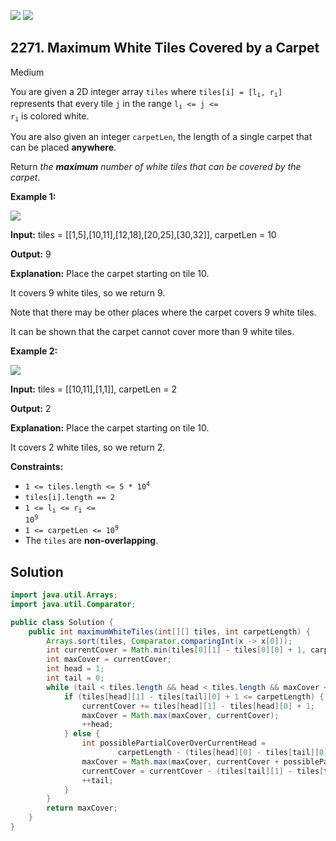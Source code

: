 [![](https://img.shields.io/github/stars/javadev/LeetCode-in-Java?label=Stars&style=flat-square)](https://github.com/javadev/LeetCode-in-Java)
[![](https://img.shields.io/github/forks/javadev/LeetCode-in-Java?label=Fork%20me%20on%20GitHub%20&style=flat-square)](https://github.com/javadev/LeetCode-in-Java/fork)

## 2271\. Maximum White Tiles Covered by a Carpet

Medium

You are given a 2D integer array `tiles` where <code>tiles[i] = [l<sub>i</sub>, r<sub>i</sub>]</code> represents that every tile `j` in the range <code>l<sub>i</sub> <= j <= r<sub>i</sub></code> is colored white.

You are also given an integer `carpetLen`, the length of a single carpet that can be placed **anywhere**.

Return _the **maximum** number of white tiles that can be covered by the carpet_.

**Example 1:**

![](https://assets.leetcode.com/uploads/2022/03/25/example1drawio3.png)

**Input:** tiles = \[\[1,5],[10,11],[12,18],[20,25],[30,32]], carpetLen = 10

**Output:** 9

**Explanation:** Place the carpet starting on tile 10. 

It covers 9 white tiles, so we return 9. 

Note that there may be other places where the carpet covers 9 white tiles. 

It can be shown that the carpet cannot cover more than 9 white tiles.

**Example 2:**

![](https://assets.leetcode.com/uploads/2022/03/24/example2drawio.png)

**Input:** tiles = \[\[10,11],[1,1]], carpetLen = 2

**Output:** 2

**Explanation:** Place the carpet starting on tile 10. 

It covers 2 white tiles, so we return 2.

**Constraints:**

*   <code>1 <= tiles.length <= 5 * 10<sup>4</sup></code>
*   `tiles[i].length == 2`
*   <code>1 <= l<sub>i</sub> <= r<sub>i</sub> <= 10<sup>9</sup></code>
*   <code>1 <= carpetLen <= 10<sup>9</sup></code>
*   The `tiles` are **non-overlapping**.

## Solution

```java
import java.util.Arrays;
import java.util.Comparator;

public class Solution {
    public int maximumWhiteTiles(int[][] tiles, int carpetLength) {
        Arrays.sort(tiles, Comparator.comparingInt(x -> x[0]));
        int currentCover = Math.min(tiles[0][1] - tiles[0][0] + 1, carpetLength);
        int maxCover = currentCover;
        int head = 1;
        int tail = 0;
        while (tail < tiles.length && head < tiles.length && maxCover < carpetLength) {
            if (tiles[head][1] - tiles[tail][0] + 1 <= carpetLength) {
                currentCover += tiles[head][1] - tiles[head][0] + 1;
                maxCover = Math.max(maxCover, currentCover);
                ++head;
            } else {
                int possiblePartialCoverOverCurrentHead =
                        carpetLength - (tiles[head][0] - tiles[tail][0]);
                maxCover = Math.max(maxCover, currentCover + possiblePartialCoverOverCurrentHead);
                currentCover = currentCover - (tiles[tail][1] - tiles[tail][0] + 1);
                ++tail;
            }
        }
        return maxCover;
    }
}
```